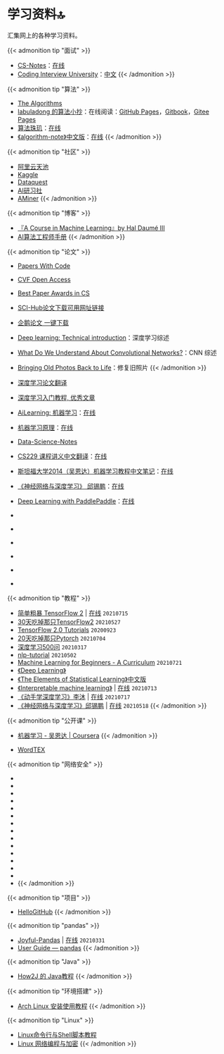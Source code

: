 # 学习资料🔝


汇集网上的各种学习资料。

<!--more-->

{{< admonition tip "面试" >}}
- [CS-Notes](https://github.com/CyC2018/CS-Notes)：[在线](http://www.cyc2018.xyz/)
- [Coding Interview University](https://github.com/jwasham/coding-interview-university)：[中文](https://github.com/jwasham/coding-interview-university/blob/main/translations/README-cn.md)
{{< /admonition >}}

{{< admonition tip "算法" >}}
- [The Algorithms](https://the-algorithms.com/)
- [labuladong 的算法小抄](https://github.com/labuladong/fucking-algorithm)：在线阅读：[GitHub Pages](https://labuladong.github.io/algo)，[Gitbook](https://labuladong.gitbook.io/algo)，[Gitee Pages](https://labuladong.gitee.io/algo)
- [算法珠玑](https://github.com/soulmachine/algorithm-essentials)：[在线](https://algorithm-essentials.soulmachine.me/)
- [《algorithm-note》中文版](https://github.com/Dairongpeng/algorithm-note)：[在线](https://dairongpeng.github.io/algorithm-note/)
{{< /admonition >}}

{{< admonition tip "社区" >}}
- [阿里云天池](https://tianchi.aliyun.com/)
- [Kaggle](https://www.kaggle.com/)
- [Dataquest](https://www.dataquest.io/)
- [AI研习社](https://www.yanxishe.com/)
- [AMiner](https://www.aminer.cn/)
{{< /admonition >}}

{{< admonition tip "博客" >}}
- [『A Course in Machine Learning』by Hal Daumé III](http://ciml.info/)
- [AI算法工程师手册](http://www.huaxiaozhuan.com/)
{{< /admonition >}}

{{< admonition tip "论文" >}}
- [Papers With Code](https://paperswithcode.com/)
- [CVF Open Access](https://openaccess.thecvf.com/menu)
- [Best Paper Awards in CS](https://jeffhuang.com/best_paper_awards/)
- [SCI-Hub论文下载可用网址链接](https://tool.yovisun.com/scihub/)
- [企鹅论文 一键下载](https://doi.qqsci.com/)
- [Deep learning: Technical introduction](https://arxiv.org/abs/1709.01412)：深度学习综述
- [What Do We Understand About Convolutional Networks?](https://arxiv.org/abs/1803.08834)：CNN 综述
- [Bringing Old Photos Back to Life](https://arxiv.org/abs/2004.09484)：修复旧照片
{{< /admonition >}}

- [深度学习论文翻译](https://github.com/SnailTyan/deep-learning-papers-translation)
- [深度学习入门教程, 优秀文章](https://github.com/Mikoto10032/DeepLearning)
- [AiLearning: 机器学习](https://github.com/apachecn/AiLearning)：[在线](https://ailearning.apachecn.org/)
- [机器学习原理](https://github.com/shunliz/Machine-Learning)：[在线](https://shunliz.gitbooks.io/machine-learning/content/)
- [Data-Science-Notes](https://github.com/fengdu78/Data-Science-Notes)
- [CS229 课程讲义中文翻译](https://github.com/Kivy-CN/Stanford-CS-229-CN)：[在线](https://kivy-cn.github.io/Stanford-CS-229-CN)
- [斯坦福大学2014（吴恩达）机器学习教程中文笔记](https://github.com/fengdu78/Coursera-ML-AndrewNg-Notes)：[在线](http://www.ai-start.com/ml2014/)
- [《神经网络与深度学习》 邱锡鹏](https://github.com/nndl/nndl.github.io)：[在线](https://nndl.github.io/)
- [Deep Learning with PaddlePaddle](https://github.com/PaddlePaddle/book)：[在线](https://www.paddlepaddle.org.cn/documentation/docs/zh/develop/guides/index_cn.html)
- [](https://github.com/ffffffff0x/Digital-Privacy)
- [](https://github.com/0voice/campus_recruitmen_questions)
- [](https://github.com/jstrieb/systems-programming-cheat-sheet)
- [](https://github.com/bradtraversy/50projects50days)
- [](https://github.com/SmartKeyerror/Psyduck)
- [](https://github.com/)

{{< admonition tip "教程" >}}
- [简单粗暴 TensorFlow 2](https://github.com/snowkylin/tensorflow-handbook) | [在线](https://tf.wiki/zh_hans/) `20210715`
- [30天吃掉那只TensorFlow2](https://github.com/lyhue1991/eat_tensorflow2_in_30_days) `20210527`
- [TensorFlow 2.0 Tutorials](https://github.com/dragen1860/TensorFlow-2.x-Tutorials) `20200923`
- [20天吃掉那只Pytorch](https://github.com/lyhue1991/eat_pytorch_in_20_days) `20210704`
- [深度学习500问](https://github.com/scutan90/DeepLearning-500-questions) `20210317`
- [nlp-tutorial](https://github.com/graykode/nlp-tutorial) `20210502`
- [Machine Learning for Beginners - A Curriculum](https://github.com/microsoft/ML-For-Beginners) `20210721`
- [《Deep Learning》](https://www.deeplearningbook.org/)
- [《The Elements of Statistical Learning》中文版](https://esl.hohoweiya.xyz/)
- [《Interpretable machine learning》](https://github.com/christophM/interpretable-ml-book) | [在线](https://christophm.github.io/interpretable-ml-book/) `20210713`
- [《动手学深度学习》李沐](https://github.com/d2l-ai/d2l-zh) | [在线](http://zh.d2l.ai/) `20210717`
- [《神经网络与深度学习》邱锡鹏](https://github.com/nndl/nndl.github.io) | [在线](https://nndl.github.io/) `20210518`
{{< /admonition >}}

{{< admonition tip "公开课" >}}
- [机器学习 - 吴恩达 | Coursera](https://www.coursera.org/learn/machine-learning)
{{< /admonition >}}

- [WordTEX](https://www.andrew.cmu.edu/user/twildenh/wordtex/)

{{< admonition tip "网络安全" >}}
- [](https://academy.hackaflag.com.br)
- [](https://tryhackme.com)
- [](https://attackdefense.com)
- [](https://alf.nu/alert1)
- [](https://ctf.komodosec.com)
- [](https://cmdchallenge.com)
- [](https://exploit.education)
- [](https://capturetheflag.withgoogle.com)
- [](https://www.hackthebox.eu)
- [](https://www.hackthis.co.uk)
- [](https://www.hacksplaining.com/exercises)
- [](https://ctf.hacker101.com)
- [](https://capturetheflag.com.br)
- [](https://www.hacking-lab.com/index.html)
- [](https://hstrike.com)
{{< /admonition >}}

{{< admonition tip "项目" >}}
- [HelloGitHub](https://hellogithub.com/)
{{< /admonition >}}

{{< admonition tip "pandas" >}}
- [Joyful-Pandas](https://github.com/datawhalechina/joyful-pandas) | [在线](http://joyfulpandas.datawhale.club/) `20210331`
- [User Guide — pandas](https://pandas.pydata.org/docs/user_guide/index.html)
{{< /admonition >}}

{{< admonition tip "Java" >}}
- [How2J 的 Java教程](https://how2j.cn/)
{{< /admonition >}}

{{< admonition tip "环境搭建" >}}
- [Arch Linux 安装使用教程](https://archlinuxstudio.github.io/ArchLinuxTutorial/#/)
{{< /admonition >}}

{{< admonition tip "Linux" >}}
- [Linux命令行与Shell脚本教程](https://archlinuxstudio.github.io/ShellTutorial/#/)
- [Linux 网络编程与加密](https://archlinuxstudio.github.io/LinuxNetworkProgrammingAndEncryption/#/)
{{< /admonition >}}

